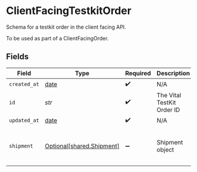 # ClientFacingTestkitOrder

Schema for a testkit order in the client facing API.

To be used as part of a ClientFacingOrder.


## Fields

| Field                                                                                                                                                                                                                                                                                                                              | Type                                                                                                                                                                                                                                                                                                                               | Required                                                                                                                                                                                                                                                                                                                           | Description                                                                                                                                                                                                                                                                                                                        | Example                                                                                                                                                                                                                                                                                                                            |
| ---------------------------------------------------------------------------------------------------------------------------------------------------------------------------------------------------------------------------------------------------------------------------------------------------------------------------------- | ---------------------------------------------------------------------------------------------------------------------------------------------------------------------------------------------------------------------------------------------------------------------------------------------------------------------------------- | ---------------------------------------------------------------------------------------------------------------------------------------------------------------------------------------------------------------------------------------------------------------------------------------------------------------------------------- | ---------------------------------------------------------------------------------------------------------------------------------------------------------------------------------------------------------------------------------------------------------------------------------------------------------------------------------- | ---------------------------------------------------------------------------------------------------------------------------------------------------------------------------------------------------------------------------------------------------------------------------------------------------------------------------------- |
| `created_at`                                                                                                                                                                                                                                                                                                                       | [date](https://docs.python.org/3/library/datetime.html#date-objects)                                                                                                                                                                                                                                                               | :heavy_check_mark:                                                                                                                                                                                                                                                                                                                 | N/A                                                                                                                                                                                                                                                                                                                                |                                                                                                                                                                                                                                                                                                                                    |
| `id`                                                                                                                                                                                                                                                                                                                               | *str*                                                                                                                                                                                                                                                                                                                              | :heavy_check_mark:                                                                                                                                                                                                                                                                                                                 | The Vital TestKit Order ID                                                                                                                                                                                                                                                                                                         |                                                                                                                                                                                                                                                                                                                                    |
| `updated_at`                                                                                                                                                                                                                                                                                                                       | [date](https://docs.python.org/3/library/datetime.html#date-objects)                                                                                                                                                                                                                                                               | :heavy_check_mark:                                                                                                                                                                                                                                                                                                                 | N/A                                                                                                                                                                                                                                                                                                                                |                                                                                                                                                                                                                                                                                                                                    |
| `shipment`                                                                                                                                                                                                                                                                                                                         | [Optional[shared.Shipment]](../../models/shared/shipment.md)                                                                                                                                                                                                                                                                       | :heavy_minus_sign:                                                                                                                                                                                                                                                                                                                 | Shipment object                                                                                                                                                                                                                                                                                                                    | {"id":"c9305a6d-11ff-4aa0-b860-5a7ddc68151d","outbound_tracking_number":"<outbound_tracking_number>","outbound_tracking_url":"<outbound_tracking_url>","inbound_tracking_number":"<inbound_tracking_number>","inbound_tracking_url":"<inbound_tracking_url>","outbound_courier":"usps","inbound_courier":"usps","notes":"<notes>"} |